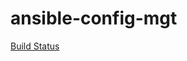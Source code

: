 # ansible-config-mgt
[Build Status](http://54.160.139.54:8080/buildStatus/icon?job=Ansible&build=15 "http://54.160.139.54:8080/job/Ansible/15/")



